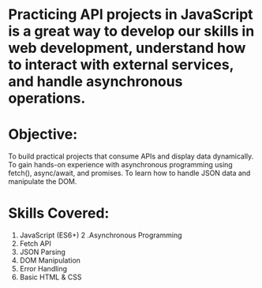 # Practicing API projects in JavaScript is a great way to develop our skills in web development, understand how to interact with external services, and handle asynchronous operations.

# Objective:

To build practical projects that consume APIs and display data dynamically.
To gain hands-on experience with asynchronous programming using fetch(), async/await, and promises.
To learn how to handle JSON data and manipulate the DOM.

# Skills Covered:

1. JavaScript (ES6+)
2 .Asynchronous Programming
3. Fetch API
4. JSON Parsing
5. DOM Manipulation
6. Error Handling
7. Basic HTML & CSS
